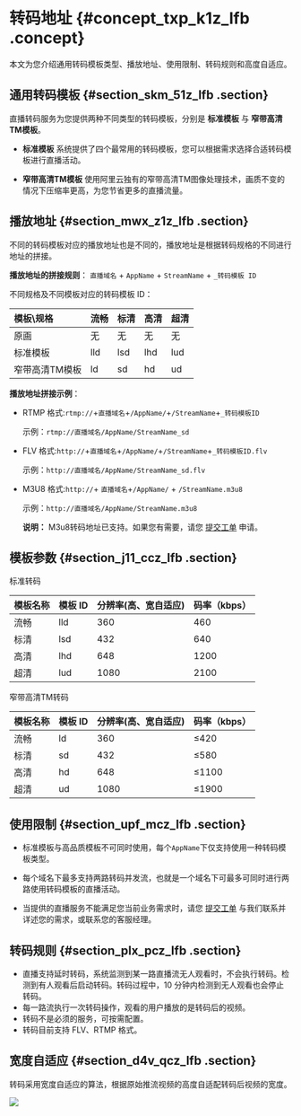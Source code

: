 # 转码地址 {#concept_txp_k1z_lfb .concept}

本文为您介绍通用转码模板类型、播放地址、使用限制、转码规则和高度自适应。

## 通用转码模板 {#section_skm_51z_lfb .section}

直播转码服务为您提供两种不同类型的转码模板，分别是 **标准模板** 与 **窄带高清TM模板**。

-   **标准模板** 系统提供了四个最常用的转码模板，您可以根据需求选择合适转码模板进行直播活动。

-   **窄带高清TM模板** 使用阿里云独有的窄带高清TM图像处理技术，画质不变的情况下压缩率更高，为您节省更多的直播流量。


## 播放地址 {#section_mwx_z1z_lfb .section}

不同的转码模板对应的播放地址也是不同的，播放地址是根据转码规格的不同进行地址的拼接。

**播放地址的拼接规则**： `直播域名` + `AppName` + `StreamName` + `_转码模板 ID`

不同规格及不同模板对应的转码模板 ID：

|模板\\规格|流畅|标清|高清|超清|
|:-----|:-|:-|:-|:-|
|原画|无|无|无|无|
|标准模板|lld|lsd|lhd|lud|
|窄带高清TM模板|ld|sd|hd|ud|

**播放地址拼接示例**：

-   RTMP 格式:`rtmp://`+`直播域名`+`/AppName/`+`/StreamName`+`_转码模板ID`

    示例：`rtmp://直播域名/AppName/StreamName_sd`

-   FLV 格式:`http://`+`直播域名`+`/AppName/`+`/StreamName`+`_转码模板ID.flv`

    示例：`http://直播域名/AppName/StreamName_sd.flv`

-   M3U8 格式:`http://`+ `直播域名`+`/AppName/` + `/StreamName.m3u8`

    示例：`http://直播域名/AppName/StreamName.m3u8`

    **说明：** M3u8转码地址已支持。如果您有需要，请您 [提交工单](https://workorder.console.aliyun.com/console.htm#/ticket/add?productCode=live&commonQuestionId=562) 申请。


## 模板参数 {#section_j11_ccz_lfb .section}

标准转码

|模板名称|模板 ID|分辨率\(高、宽自适应\)|码率（kbps）|
|:---|:----|:------------|:-------|
|流畅|lld|360|460|
|标清|lsd|432|640|
|高清|lhd|648|1200|
|超清|lud|1080|2100|

窄带高清TM转码

|模板名称|模板 ID|分辨率\(高、宽自适应\)|码率（kbps）|
|:---|:----|:------------|:-------|
|流畅|ld|360|≤420|
|标清|sd|432|≤580|
|高清|hd|648|≤1100|
|超清|ud|1080|≤1900|

## 使用限制 {#section_upf_mcz_lfb .section}

-   标准模板与高品质模板不可同时使用，每个`AppName`下仅支持使用一种转码模板类型。

-   每个域名下最多支持两路转码并发流，也就是一个域名下可最多可同时进行两路使用转码模板的直播活动。

-   当提供的直播服务不能满足您当前业务需求时，请您 [提交工单](https://workorder.console.aliyun.com/console.htm#/ticket/add?productCode=live&commonQuestionId=562) 与我们联系并详述您的需求，或联系您的客服经理。


## 转码规则 {#section_plx_pcz_lfb .section}

-   直播支持延时转码，系统监测到某一路直播流无人观看时，不会执行转码。检测到有人观看后启动转码。转码过程中，10 分钟内检测到无人观看也会停止转码。
-   每一路流执行一次转码操作，观看的用户播放的是转码后的视频。
-   转码不是必须的服务，可按需配置。
-   转码目前支持 FLV、RTMP 格式。

## 宽度自适应 {#section_d4v_qcz_lfb .section}

转码采用宽度自适应的算法，根据原始推流视频的高度自适配转码后视频的宽度。

![](http://static-aliyun-doc.oss-cn-hangzhou.aliyuncs.com/assets/img/23686/153957630313722_zh-CN.png)

